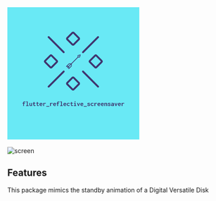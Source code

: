 <img src=/gif/logo.png width="300">

![screen](https://user-images.githubusercontent.com/97356551/222275133-39c5cdcb-bea9-4f72-bb4e-2651708cf0ac.gif)
## Features

This package mimics the standby animation of a Digital Versatile Disk
